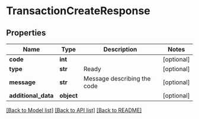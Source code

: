 # TransactionCreateResponse

## Properties
Name | Type | Description | Notes
------------ | ------------- | ------------- | -------------
**code** | **int** |  | [optional] 
**type** | **str** | Ready | [optional] 
**message** | **str** | Message describing the code | [optional] 
**additional_data** | **object** |  | [optional] 

[[Back to Model list]](../README.md#documentation-for-models) [[Back to API list]](../README.md#documentation-for-api-endpoints) [[Back to README]](../README.md)


